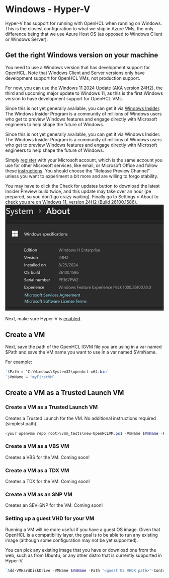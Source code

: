 # Windows - Hyper-V
Hyper-V has support for running with OpenHCL when running on Windows. This is the closest configuration to what we ship in Azure VMs, the only difference being that we use Azure Host OS (as opposed to Windows Client or Windows Server).

## Get the right Windows version on your machine

You need to use a Windows version that has development support for OpenHCL. Note that Windows Client and Server versions only have development support for OpenHCL VMs, not production support.

For now, you can use the Windows 11 2024 Update (AKA version 24H2), the third and upcoming major update to Windows 11, as this is the first Windows version to have development support for OpenHCL VMs.


Since this is not yet generally available, you can get it via [Windows Insider](https://www.microsoft.com/en-us/windowsinsider). The Windows Insider Program is a community of millions of Windows users who get to preview Windows features and engage directly with Microsoft engineers to help shape the future of Windows.


Since this is not yet generally available, you can get it via Windows Insider. The Windows Insider Program is a community of millions of Windows users who get to preview Windows features and engage directly with Microsoft engineers to help shape the future of Windows.


Simply [register](https://www.microsoft.com/en-us/windowsinsider/register) with your Microsoft account, which is the same account you use for other Microsoft services, like email, or Microsoft Office and follow these [instructions](https://www.microsoft.com/en-us/windowsinsider/for-business-getting-started#flight). You should choose the “Release Preview Channel” unless you want to experiment a bit more and are willing to forgo stability. 


You may have to click the Check for updates button to download the latest Insider Preview build twice, and this update may take over an hour (pe prepared, so you don’t go crazy waiting). Finally go to Settings > About to check you are on Windows 11, version 24H2 (Build 26100.1586). 
![alt text](exampleWindows.png)

Next, make sure Hyper-V is [enabled](https://learn.microsoft.com/en-us/virtualization/hyper-v-on-windows/quick-start/enable-hyper-v).

## Create a VM
Next, save the path of the OpenHCL IGVM file you are using in a var named $Path and save the VM name you want to use in a var named $VmName.

For example:

```powershell
`$Path = ‘C:\Windows\System32\openhcl-x64.bin`
`$VmName = 'myFirstVM`
```

## Create a VM as a Trusted Launch VM
### Create a VM as a Trusted Launch VM
Creates a Trusted Launch for the VM.
No additional instructions required (simplest path).
```powershell
<your openvmm repo root>\vmm_tests\new-OpenHCLVM.ps1 -VmName $VmName -Path $Path
```
### Create a VM as a VBS VM
Creates a VBS for the VM. Coming soon!
### Create a VM as a TDX VM
Creates a TDX for the VM. Coming soon!
### Create a VM as an SNP VM
Creates an SEV-SNP for the VM. Coming soon!

### Setting up a guest VHD for your VM
Running a VM will be more useful if you have a guest OS image. Given that OpenHCL is a compatibility layer, the goal is to be able to run any existing image (although some configuration may not be yet supported).

You can pick any existing image that you have or download one from the web, such as from Ubuntu, or any other distro that is currently supported in Hyper-V.

```powershell
`Add-VMHardDiskDrive -VMName $VmName -Path "<guest OS VHDX path>"-ControllerType SCSI -ControllerNumber 0 -ControllerLocation 1`
```
